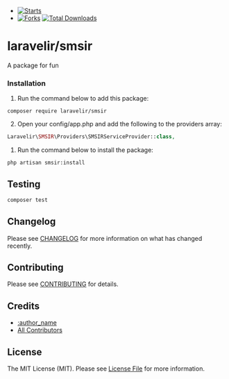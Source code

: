 - [![Starts](https://img.shields.io/github/stars/laravelir/smsir?style=flat&logo=github)](https://github.com/laravelir/smsir/forks)
- [![Forks](https://img.shields.io/github/forks/laravelir/smsir?style=flat&logo=github)](https://github.com/laravelir/smsir/stargazers)
  [![Total Downloads](https://img.shields.io/packagist/dt/laravelir/smsir.svg?style=flat-square)](https://packagist.org/packages/laravelir/smsir)


# laravelir/smsir

A package for fun

### Installation

1. Run the command below to add this package:

```
composer require laravelir/smsir
```

2. Open your config/app.php and add the following to the providers array:

```php
Laravelir\SMSIR\Providers\SMSIRServiceProvider::class,
```

1. Run the command below to install the package:

```
php artisan smsir:install
```


## Testing

```bash
composer test
```

## Changelog

Please see [CHANGELOG](CHANGELOG.md) for more information on what has changed recently.

## Contributing

Please see [CONTRIBUTING](.github/CONTRIBUTING.md) for details.

## Credits

- [:author_name](https://github.com/:author_username)
- [All Contributors](../../contributors)

## License

The MIT License (MIT). Please see [License File](LICENSE.md) for more information.
